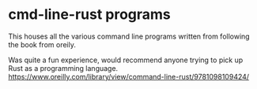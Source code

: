# cmd-line-rust programs
This houses all the various command line programs written
from following the book from oreily. 

Was quite a fun
experience, would recommend anyone trying to pick up Rust as
a programming language.
https://www.oreilly.com/library/view/command-line-rust/9781098109424/